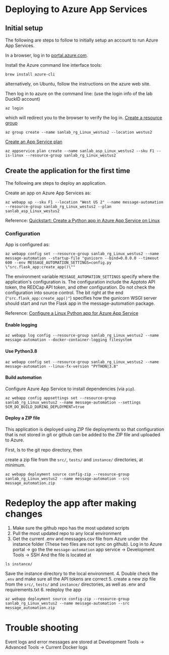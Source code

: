 # Deploying to Azure App Services

## Initial setup
The following are steps to follow to initially setup an account to run Azure
App Services.

In a browser, log in to [portal.azure.com](https://portal.azure.com).

Install the Azure command line interface tools:
```
brew install azure-cli
```

alternatively, on Ubuntu, follow the instructions on the azure web site.

Then log in to azure on the command line: (use the login info of the lab DuckID account)

```
az login
```
which will redirect you to the browser to verify the log in.
[Create a resource group](https://docs.microsoft.com/en-us/cli/azure/group?view=azure-cli-latest#az_group_create)
```
az group create --name sanlab_rg_Linux_westus2 --location westus2
```
[Create an App Service plan](https://docs.microsoft.com/en-us/cli/azure/appservice/plan?view=azure-cli-latest#az_appservice_plan_create)
```
az appservice plan create --name sanlab_asp_Linux_westus2 --sku F1 --is-linux --resource-group sanlab_rg_Linux_westus2
```

## Create the application for the first time
The following are steps to deploy an application.

Create an app on Azure App Services as:

```
az webapp up --sku F1 --location "West US 2" --name message-automation --resource-group sanlab_rg_Linux_westus2 --plan sanlab_asp_Linux_westus2
```

Reference:
[Quickstart: Create a Python app in Azure App Service on Linux](
https://docs.microsoft.com/en-us/azure/app-service/containers/quickstart-python)

### Configuration

App is configured as:

```
az webapp config set --resource-group sanlab_rg_Linux_westus2 --name message-automation --startup-file "gunicorn --bind=0.0.0.0 --timeout 600 --env MESSAGE_AUTOMATION_SETTINGS=config.py \"src.flask_app:create_app()\""
```

The environment variable `MESSAGE_AUTOMATION_SETTINGS` specify where the
application's configuration is. The configuration include the Apptoto API token,
the REDCap API token, and other configuration. Do not check the configuration
into source control. The bit right at the end (`"src.flask_app:create_app()"`)
specifies how the gunicorn WSGI server should start and run the Flask app
in the message-automation package.

Reference: [Configure a Linux Python app for Azure App Service](https://docs.microsoft.com/en-us/azure/app-service/containers/how-to-configure-python#flask-app)


#### Enable logging
```
az webapp log config --resource-group sanlab_rg_Linux_westus2 --name message-automation --docker-container-logging filesystem
```

#### Use Python3.8
```
az webapp config set --resource-group sanlab_rg_Linux_westus2 --name message-automation --linux-fx-version "PYTHON|3.8"
```

#### Build automation
Configure Azure App Service to install dependencies (via `pip`).
```
az webapp config appsettings set --resource-group sanlab_rg_Linux_westus2 --name message-automation --settings SCM_DO_BUILD_DURING_DEPLOYMENT=true
```

#### Deploy a ZIP file
This application is deployed using ZIP file deployments so that configuration
that is not stored in git or github can be added to the ZIP file and uploaded to Azure.

First, ls to the git repo directory, then

create a zip file from the `src/`, `tests/` and `instance/` directories, at minimum.
```
az webapp deployment source config-zip --resource-group sanlab_rg_Linux_westus2 --name message-automation --src message_automation.zip
```


# Redeploy the app after making changes
1. Make sure the github repo has the most updated scripts
2. Pull the most updated repo to any local environment
3. Get the current .env and messages.csv file from Azure under the instance folder (These two files are not sync on github). 
Log in to Azure portal -> go the the `message-automation` app service -> Development Tools -> SSH
And the file is located at
```
ls instance/
```
Save the instance directory to the local environment. 
4. Double check the `.env` and make sure all the API tokens are correct
5. create a new zip file from the `src/`, `tests/` and `instance/` directories, as well as .env and requirements.txt
6. redeploy the app
```
az webapp deployment source config-zip --resource-group sanlab_rg_Linux_westus2 --name message-automation --src message_automation.zip
```

# Trouble shooting
Event logs and error messages are stored at Development Tools -> Advanced Tools -> Current Docker logs
